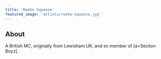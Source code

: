 ```yaml
---
title: 'Reeko Squeeze'
featured_image: 'artists/reeko-squeeze.jpg'
---
```


## About

A British MC, originally from Lewisham UK, and ex member of [a=Section Boyz].
